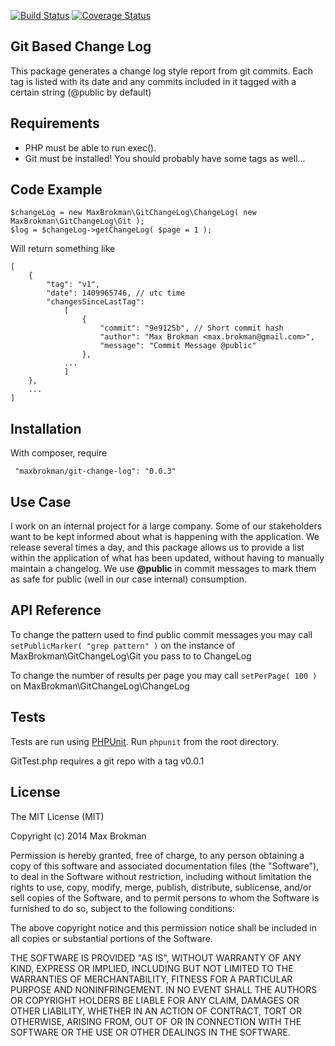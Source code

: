 [![Build Status](https://travis-ci.org/maxbrokman/gitChangeLog.svg?branch=master)](https://travis-ci.org/maxbrokman/gitChangeLog)
[![Coverage Status](https://img.shields.io/coveralls/maxbrokman/gitChangeLog.svg)](https://coveralls.io/r/maxbrokman/gitChangeLog)

## Git Based Change Log

This package generates a change log style report from git commits. Each tag is listed with its date and any commits included in it tagged with a certain string (@public by default)

## Requirements

- PHP must be able to run exec().
- Git must be installed! You should probably have some tags as well...

##

## Code Example

    $changeLog = new MaxBrokman\GitChangeLog\ChangeLog( new MaxBrokman\GitChangeLog\Git );
    $log = $changeLog->getChangeLog( $page = 1 );


Will return something like

    [
        {
            "tag": "v1",
            "date": 1409965746, // utc time
            "changesSinceLastTag":
                [
                    {
                        "commit": "9e9125b", // Short commit hash
                        "author": "Max Brokman <max.brokman@gmail.com>",
                        "message": "Commit Message @public"
                    },
                ...
                ]
        },
        ...
    ]

## Installation

With composer, require


     "maxbrokman/git-change-log": "0.0.3"

## Use Case

I work on an internal project for a large company. Some of our stakeholders want to be kept informed about what is happening with the application.
We release several times a day, and this package allows us to provide a list within the application of what has been updated, without having to manually maintain a changelog.
We use **@public** in commit messages to mark them as safe for public (well in our case internal) consumption.

## API Reference

To change the pattern used to find public commit messages you may call `setPublicMarker( "grep pattern" )` on the instance of MaxBrokman\GitChangeLog\Git you pass to to ChangeLog


To change the number of results per page you may call `setPerPage( 100 )` on MaxBrokman\GitChangeLog\ChangeLog

## Tests

Tests are run using [PHPUnit](https://phpunit.de/ "PHPUnit"). Run `phpunit` from the root directory.

GitTest.php requires a git repo with a tag v0.0.1

## License

The MIT License (MIT)

Copyright (c) 2014 Max Brokman

Permission is hereby granted, free of charge, to any person obtaining a copy
of this software and associated documentation files (the "Software"), to deal
in the Software without restriction, including without limitation the rights
to use, copy, modify, merge, publish, distribute, sublicense, and/or sell
copies of the Software, and to permit persons to whom the Software is
furnished to do so, subject to the following conditions:

The above copyright notice and this permission notice shall be included in all
copies or substantial portions of the Software.

THE SOFTWARE IS PROVIDED "AS IS", WITHOUT WARRANTY OF ANY KIND, EXPRESS OR
IMPLIED, INCLUDING BUT NOT LIMITED TO THE WARRANTIES OF MERCHANTABILITY,
FITNESS FOR A PARTICULAR PURPOSE AND NONINFRINGEMENT. IN NO EVENT SHALL THE
AUTHORS OR COPYRIGHT HOLDERS BE LIABLE FOR ANY CLAIM, DAMAGES OR OTHER
LIABILITY, WHETHER IN AN ACTION OF CONTRACT, TORT OR OTHERWISE, ARISING FROM,
OUT OF OR IN CONNECTION WITH THE SOFTWARE OR THE USE OR OTHER DEALINGS IN THE
SOFTWARE.